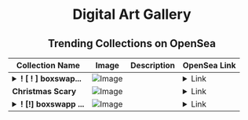 <div align="center">

# Digital Art Gallery

## Trending Collections on OpenSea

| Collection Name                       | Image                                                                                     | Description                       | OpenSea Link                                                                                          |
|---------------------------------------|-------------------------------------------------------------------------------------------|-----------------------------------|--------------------------------------------------------------------------------------------------------|
| **<details><summary>! [ ! ] boxswap...</summary>! [ ! ] boxswap.net #0691</details>** | ![Image](https://i.seadn.io/s/raw/files/39460f50b2bc186fc9192f9316a43000.webp?w=500&auto=format?w=200&auto=format) |  | <details><summary>Link</summary>[! [ ! ] boxswap.net #0691](https://opensea.io/collection/boxswap-net-0691)</details> |
| **Christmas Scary** | ![Image](https://i.seadn.io/s/raw/files/a9f86ea90cc779ad1f5d87781cee2a91.png?w=500&auto=format?w=200&auto=format) |  | <details><summary>Link</summary>[Christmas Scary](https://opensea.io/collection/christmas-scary)</details> |
| **<details><summary>! [!] boxswapp ...</summary>! [!] boxswapp . net #713</details>** | ![Image](https://i.seadn.io/s/raw/files/2eb5c4c61854370d865fa9e5c4448f9e.png?w=500&auto=format?w=200&auto=format) |  | <details><summary>Link</summary>[! [!] boxswapp . net #713](https://opensea.io/collection/boxswapp-net-713-4)</details> |

</div>